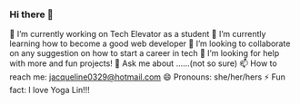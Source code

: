 ### Hi there 👋

<!--
**jijiang0329/jijiang0329** is a ✨ _special_ ✨ repository because its `README.md` (this file) appears on your GitHub profile.

Here are some ideas to get you started:

- 🔭 I’m currently working on ...
- 🌱 I’m currently learning ...
- 👯 I’m looking to collaborate on ...
- 🤔 I’m looking for help with ...
- 💬 Ask me about ...
- 📫 How to reach me: ...
- 😄 Pronouns: ...
- ⚡ Fun fact: ...
-->
🔭 I’m currently working on Tech Elevator as a student
🌱 I’m currently learning how to become a good web developer
👯 I’m looking to collaborate on any suggestion on how to start a career in tech
🤔 I’m looking for help with more and fun projects!
💬 Ask me about ......(not so sure)
📫 How to reach me: jacqueline0329@hotmail.com
😄 Pronouns: she/her/hers
⚡ Fun fact: I love Yoga Lin!!!